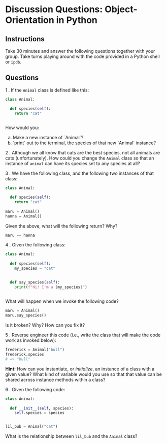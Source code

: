 # Discussion Questions: Object-Orientation in Python

## Instructions

Take 30 minutes and answer the following questions together with your group.
Take turns playing around with the code provided in a Python shell or `ipdb`.

## Questions

1 . If the `Animal` class is defined like this:

```python
class Animal:

  def species(self):
    return "cat"
  
```

How would you:

<ol type="a">
  <li>Make a new instance of `Animal`?</li>
  <li>`print` out to the terminal, the species of that new `Animal` instance?</li>
</ol>

2 . Although we all know that cats are the best species, not all animals are
cats (unfortunately). How could you change the `Animal` class so that an
instance of `animal` can have its species set to any species at all?

3 . We have the following class, and the following two instances of that class:

```python
class Animal:

  def species(self):
    return "cat"
  
maru = Animal()
hanna = Animal()
```

Given the above, what will the following return? Why?

```python
maru == hanna
```

4 . Given the following class:

```python
class Animal:
  
  def species(self):
    my_species = "cat"
  

  def say_species(self):
    print(f"Hi! I'm a {my_species}") 
  
```

What will happen when we invoke the following code?

```python
maru = Animal()
maru.say_species()
```

Is it broken? Why? How can you fix it?

5 . Reverse engineer this code (i.e., write the class that will make the code
work as invoked below):

```python
frederick = Animal("bull")
frederick.species
# => "bull"
```

**Hint:** How can you instantiate, or *initialize*, an instance of a class with
a given value? What kind of variable would you use so that that value can be
shared across instance methods within a class?

6 . Given the following code:

```python
class Animal:
  
  def __init__(self, species):
    self.species = species


lil_bub = Animal("cat")
```

What is the relationship between `lil_bub` and the `Animal` class?
